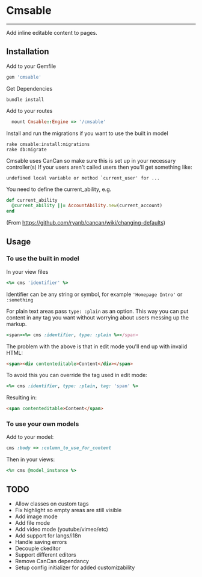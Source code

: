 # Cmsable
---------

Add inline editable content to pages.

## Installation

Add to your Gemfile

```ruby
gem 'cmsable'
```

Get Dependencies

    bundle install

Add to your routes

```ruby
  mount Cmsable::Engine => '/cmsable'
```

Install and run the migrations if you want to use the built in model

    rake cmsable:install:migrations
    rake db:migrate

Cmsable uses CanCan so make sure this is set up in your necessary controller(s)
If your users aren't called users then you'll get something like:

    undefined local variable or method `current_user' for ...

You need to define the current_ability, e.g.

```ruby
def current_ability
  @current_ability ||= AccountAbility.new(current_account)
end
```
(From https://github.com/ryanb/cancan/wiki/changing-defaults)

## Usage

### To use the built in model
In your view files

```ruby
<%= cms 'identifier' %>
```

Identifier can be any string or symbol, for example `'Homepage Intro'` or `:something`

For plain text areas pass `type: :plain` as an option.
This way you can put content in any tag you want without worrying about users
messing up the markup.

```ruby
<span><%= cms :identifier, type: :plain %></span>
```

The problem with the above is that in edit mode you'll end up with invalid HTML:

```html
<span><div contenteditable>Content</div></span>
```

To avoid this you can override the tag used in edit mode:

```ruby
<%= cms :identifier, type: :plain, tag: 'span' %>
```
Resulting in:
```html
<span contenteditable>Content</span>
```

### To use your own models
Add to your model:

```ruby
cms :body => :column_to_use_for_content
```

Then in your views:
```ruby
<%= cms @model_instance %>
```

## TODO
  - Allow classes on custom tags
  - Fix highlight so empty areas are still visible
  - Add image mode
  - Add file mode
  - Add video mode (youtube/vimeo/etc)
  - Add support for langs/i18n
  - Handle saving errors
  - Decouple ckeditor
  - Support different editors
  - Remove CanCan dependancy
  - Setup config initializer for added customizability

